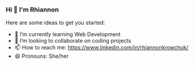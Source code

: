 ### Hi 👋 I'm Rhiannon

Here are some ideas to get you started:

- 🌱 I’m currently learning Web Development
- 👯 I’m looking to collaborate on coding projects
- 📫 How to reach me: https://www.linkedin.com/in/rhiannonkrowchuk/
- 😄 Pronouns: She/her
